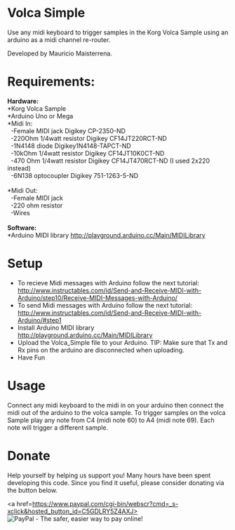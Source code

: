 # Volca Simple
Use any midi keyboard to trigger samples in the Korg Volca Sample using an arduino as a midi channel re-router.

Developed by Mauricio Maisterrena.

# Requirements:

<strong>Hardware:</strong><br>
*Korg Volca Sample <br>
*Arduino Uno or Mega <br>
*Midi In:  <br>
   &nbsp;&nbsp;-Female MIDI jack Digikey CP-2350-ND <br>
   &nbsp;&nbsp;-220Ohm 1/4watt resistor Digikey CF14JT220RCT-ND <br>
   &nbsp;&nbsp;-1N4148 diode Digikey1N4148-TAPCT-ND <br>
   &nbsp;&nbsp;-10kOhm 1/4watt resistor Digikey CF14JT10K0CT-ND <br>
   &nbsp;&nbsp;-470 Ohm 1/4watt resistor Digikey CF14JT470RCT-ND (I used 2x220 instead) <br>
   &nbsp;&nbsp;-6N138 optocoupler Digikey 751-1263-5-ND <br>
 <br>
*Midi Out: <br>
   &nbsp;&nbsp;-Female MIDI jack <br>
   &nbsp;&nbsp;-220 ohm resistor <br>
   &nbsp;&nbsp;-Wires  <br>
   <br>
<strong>Software:</strong> <br>
 *Arduino MIDI library http://playground.arduino.cc/Main/MIDILibrary <br>


# Setup
* To recieve Midi messages with Arduino follow the next tutorial: http://www.instructables.com/id/Send-and-Receive-MIDI-with-Arduino/step10/Receive-MIDI-Messages-with-Arduino/
* To send Midi messages with Arduino follow the next tutorial: http://www.instructables.com/id/Send-and-Receive-MIDI-with-Arduino/#step1
* Install Arduino MIDI library http://playground.arduino.cc/Main/MIDILibrary
* Upload the Volca_Simple file to your Arduino. TIP: Make sure that Tx and Rx pins on the arduino are disconnected when uploading.
* Have Fun

# Usage
Connect any midi keyboard to the midi in on your arduino then connect the midi out of the arduino to the volca sample.
To trigger samples on the volca Sample play any note from C4 (midi note 60) to A4 (midi note 69). Each note will trigger a different sample.

# Donate

Help yourself by helping us support you! Many hours have been spent developing this code. Since you find it useful, please consider donating via the button below.

<a href=https://www.paypal.com/cgi-bin/webscr?cmd=_s-xclick&hosted_button_id=C5GDLRY5Z4AXJ><img src="https://www.paypalobjects.com/en_US/i/btn/btn_donate_LG.gif" alt="PayPal - The safer, easier way to pay online!" /></a>

